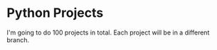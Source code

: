 # Python Projects
I'm going to do 100 projects in total. Each project will be in a different branch.
